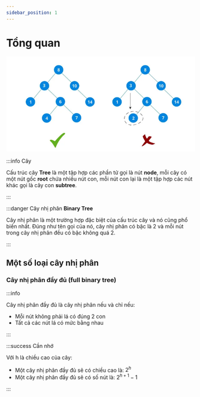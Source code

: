 ```yaml
---
sidebar_position: 1
---
```


# Tổng quan

![binary-tree](./dieu-kien-cay-tim-kiem-nhi-phan.webp)

:::info Cây

Cấu trúc cây **Tree** là một tập hợp các phần tử gọi là nút **node**, mỗi cây có một nút gốc **root** chứa nhiều nút con, mỗi nút con lại là một tập hợp các nút khác gọi là cây con **subtree**.

:::

:::danger Cây nhị phân **Binary Tree**

Cây nhị phân là một trường hợp đặc biệt của cấu trúc cây và nó cũng phổ biến nhất. Đúng như tên gọi của nó, cây nhị phân có bậc là 2 và mỗi nút trong cây nhị phân đều có bậc không quá 2.

:::

## Một số loại cây nhị phân

### Cây nhị phân đầy đủ (full binary tree)

:::info

Cây nhị phân đầy đủ là cây nhị phân nếu và chỉ nếu:

- Mỗi nút không phải lá có đúng 2 con
- Tất cả các nút lá có mức bằng nhau

:::

:::success Cần nhớ

Với h là chiều cao của cây:

- Một cây nhị phân đầy đủ sẽ có chiều cao là: $2^{h}$
- Một cây nhị phân đầy đủ sẽ có số nút là: $2^{h+1}-1$

:::
